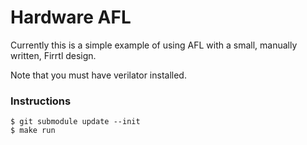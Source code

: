 # Hardware AFL

Currently this is a simple example of using AFL with a small, manually written, Firrtl design.

Note that you must have verilator installed.

### Instructions
```
$ git submodule update --init
$ make run
```

